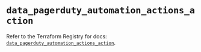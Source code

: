 # `data_pagerduty_automation_actions_action`

Refer to the Terraform Registry for docs: [`data_pagerduty_automation_actions_action`](https://registry.terraform.io/providers/pagerduty/pagerduty/3.19.4/docs/data-sources/automation_actions_action).
